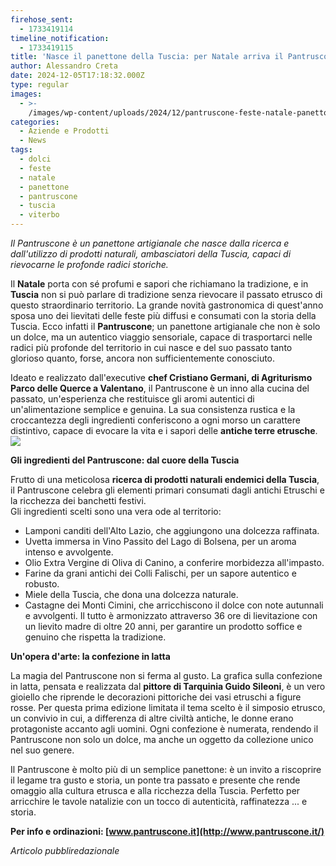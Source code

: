 ```yaml
---
firehose_sent:
  - 1733419114
timeline_notification:
  - 1733419115
title: 'Nasce il panettone della Tuscia: per Natale arriva il Pantruscone'
author: Alessandro Creta
date: 2024-12-05T17:18:32.000Z
type: regular
images:
  - >-
    /images/wp-content/uploads/2024/12/pantruscone-feste-natale-panettone-gourmet-tuscia.webp
categories:
  - Aziende e Prodotti
  - News
tags:
  - dolci
  - feste
  - natale
  - panettone
  - pantruscone
  - tuscia
  - viterbo
---
```


*Il Pantruscone è un panettone artigianale che nasce dalla ricerca e dall'utilizzo di prodotti naturali, ambasciatori della Tuscia, capaci di rievocarne le profonde radici storiche.*

Il **Natale** porta con sé profumi e sapori che richiamano la tradizione, e in **Tuscia** non si può parlare di tradizione senza rievocare il passato etrusco di questo straordinario territorio. La grande novità gastronomica di quest'anno sposa uno dei lievitati delle feste più diffusi e consumati con la storia della Tuscia. Ecco infatti il **Pantruscone**; un panettone artigianale che non è solo un dolce, ma un autentico viaggio sensoriale, capace di trasportarci nelle radici più profonde del territorio in cui nasce e del suo passato tanto glorioso quanto, forse, ancora non sufficientemente conosciuto.

Ideato e realizzato dall'executive **chef Cristiano Germani, di Agriturismo Parco delle Querce a Valentano**, il Pantruscone è un inno alla cucina del passato, un'esperienza che restituisce gli aromi autentici di un'alimentazione semplice e genuina. La sua consistenza rustica e la croccantezza degli ingredienti conferiscono a ogni morso un carattere distintivo, capace di evocare la vita e i sapori delle **antiche terre etrusche**.
![](/images/wp-content/uploads/2024/12/pantruscone-tuscia-natale-lievitato-ordinazioni.webp)

**Gli ingredienti del Pantruscone: dal cuore della Tuscia**

Frutto di una meticolosa **ricerca di prodotti naturali endemici della Tuscia**, il Pantruscone celebra gli elementi primari consumati dagli antichi Etruschi e la ricchezza dei banchetti festivi.\
Gli ingredienti scelti sono una vera ode al territorio:

* Lamponi canditi dell'Alto Lazio, che aggiungono una dolcezza raffinata.
* Uvetta immersa in Vino Passito del Lago di Bolsena, per un aroma intenso e avvolgente.
* Olio Extra Vergine di Oliva di Canino, a conferire morbidezza all'impasto.
* Farine da grani antichi dei Colli Falischi, per un sapore autentico e robusto.
* Miele della Tuscia, che dona una dolcezza naturale.
* Castagne dei Monti Cimini, che arricchiscono il dolce con note autunnali e avvolgenti. Il tutto è armonizzato attraverso 36 ore di lievitazione con un lievito madre di oltre 20 anni, per garantire un prodotto soffice e genuino che rispetta la tradizione.

**Un'opera d'arte: la confezione in latta**

La magia del Pantruscone non si ferma al gusto. La grafica sulla confezione in latta, pensata e realizzata dal **pittore di Tarquinia Guido Sileoni**, è un vero gioiello che riprende le decorazioni pittoriche dei vasi etruschi a figure rosse. Per questa prima edizione limitata il tema scelto è il simposio etrusco, un convivio in cui, a differenza di altre civiltà antiche, le donne erano protagoniste accanto agli uomini. Ogni confezione è numerata, rendendo il Pantruscone non solo un dolce, ma anche un oggetto da collezione unico nel suo genere.

Il Pantruscone è molto più di un semplice panettone: è un invito a riscoprire il legame tra gusto e storia, un ponte tra passato e presente che rende omaggio alla cultura etrusca e alla ricchezza della Tuscia. Perfetto per arricchire le tavole natalizie con un tocco di autenticità, raffinatezza ... e storia.

**Per info e ordinazioni: [www.pantruscone.it](http://www.pantruscone.it/)**

*Articolo pubbliredazionale*
